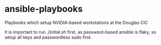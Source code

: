 ansible-playbooks
=================
Playbooks which setup NVIDIA-based workstations at the Douglas CIC

It is important to run ./initial.sh first, as password-based ansible is flaky, so setup all keys and passwordless sudo first.
